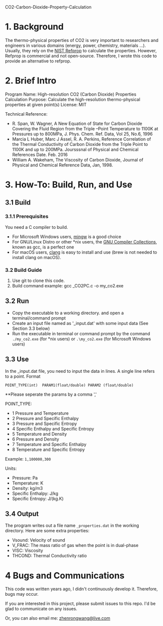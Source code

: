 CO2-Carbon-Dioxide-Property-Calculation

# 1. Background

The thermo-physical properties of CO2 is very important to researchers and engineers in various domains (energy, power, chemistry, materials ...). Usually, they rely on the [NIST Refprop](https://www.nist.gov/srd/refprop) to calculate the properties. However, Refprop is commercial and not open-source. Therefore, I wrote this code to provide an alternative to refprop.

# 2. Brief Intro

Program Name: High-resolution CO2 (Carbon Dioxide) Properties Calculation
Purpose: Calculate the high-resolution thermo-physical properties at given point(s)
License: MIT

Technical Reference:

- R. Span, W. Wagner, A New Equation of State for Carbon Dioxide Covering the Fluid Region from the Triple –Point Temperature to 1100K at Pressures up to 800MPa, J. Phys. Chem. Ref. Data, Vol 25, No.6, 1996
- Marcia L Huber, Marc J Assel, R. A. Perkins, Reference Correlation of the Thermal Conductivity of Carbon Dioxide from the Triple Point to 1100K and up to 200MPa. Joursssnal of Physical and Chemical References Date. Feb. 2016
- William A. Wakeham, The Viscosity of Carbon Dioxide, Journal of Physical and Chemical Reference Data, Jan, 1998.

# 3. How-To: Build, Run, and Use

## 3.1 Build

### 3.1.1 Prerequisites

You need a C compiler to build. 

- For Microsoft Windows users, [mingw](https://sourceforge.net/projects/mingw/) is a good choice
- For GNU/Linux Distro or other *nix users, the [GNU Compiler Collections](https://gcc.gnu.org/), known as gcc, is a perfect one
- For macOS users, [clang](https://clang.llvm.org/) is easy to install and use (brew is not needed to install clang on macOS).

### 3.2 Build Guide

1. Use git to clone this code. 
2. Build command example: gcc _CO2PC.c -o my_co2.exe

## 3.2 Run

- Copy the executable to a working directory. and open a terminal/command prompt
- Create an input file named as '_input.dat' with some input data (See Section 3.3 below)
- Run the executable in terminal or command prompt by the command `./my_co2.exe` (for *nix users) or `.\my_co2.exe` (for Microsoft Windows users)

## 3.3 Use

In the _input.dat file, you need to input the data in lines. A single line refers to a point. Format

`POINT_TYPE(int)  PARAM1(float/double) PARAM2 (float/double)` 

**Please seperate the params by a comma ','

POINT_TYPE: 

- 1 Pressure and Temperature
- 2 Pressure and Specific Enthalpy
- 3 Pressure and Specific Entropy
- 4 Specific Enthalpy and Specific Entropy
- 5 Temperature and Density
- 6 Pressure and Density
- 7 Temperature and Specific Enthalpy
- 8 Temperature and Specific Entropy

Example: `1,100000,300`

Units:

- Pressure: Pa
- Temperature: K
- Density: kg/m3
- Specific Enthalpy: J/kg
- Specific Entropy: J/(kg.K)

## 3.4 Output

The program writes out a file name `_properties.dat` in the working directory. Here are some extra properties:

- Vsound: Velocity of sound
- V_FRAC: The mass ratio of gas when the point is in dual-phase
- VISC: Viscosity
- THCOND: Thermal Conductivity ratio

# 4 Bugs and Communications

This code was written years ago, I didn't continuously develop it. Therefore, bugs may occur. 

If you are interested in this project, please submit issues to this repo. I'd be glad to communicate on any issues.

Or, you can also email me: zhenrongwang@live.com
